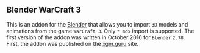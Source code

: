 ## Blender WarCraft 3

This is an addon for the [Blender](http://www.blender.org/) that allows you to import `3D` models and animations from the game `WarCraft 3`.
Only `*.mdx` import is supported.
The first version of the addon was written in October 2016 for `Blender` `2.78`.
First, the addon was published on the [xgm.guru](https://xgm.guru/p/wc3/blender-warcraft-3) site.
